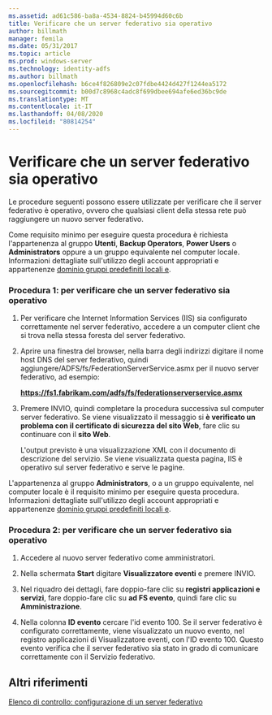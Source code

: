 ```yaml
---
ms.assetid: ad61c586-ba8a-4534-8824-b45994d60c6b
title: Verificare che un server federativo sia operativo
author: billmath
manager: femila
ms.date: 05/31/2017
ms.topic: article
ms.prod: windows-server
ms.technology: identity-adfs
ms.author: billmath
ms.openlocfilehash: b6ce4f826809e2c07fdbe4424d427f1244ea5172
ms.sourcegitcommit: b00d7c8968c4adc8f699dbee694afe6ed36bc9de
ms.translationtype: MT
ms.contentlocale: it-IT
ms.lasthandoff: 04/08/2020
ms.locfileid: "80814254"
---
```

# <a name="verify-that-a-federation-server-is-operational"></a>Verificare che un server federativo sia operativo


Le procedure seguenti possono essere utilizzate per verificare che il server federativo è operativo, ovvero che qualsiasi client della stessa rete può raggiungere un nuovo server federativo.  
  
Come requisito minimo per eseguire questa procedura è richiesta l'appartenenza al gruppo **Utenti**, **Backup Operators**, **Power Users** o **Administrators** oppure a un gruppo equivalente nel computer locale.  Informazioni dettagliate sull'utilizzo degli account appropriati e appartenenze [dominio gruppi predefiniti locali e](https://go.microsoft.com/fwlink/?LinkId=83477).   
  
### <a name="procedure-1-to-verify-that-a-federation-server-is-operational"></a>Procedura 1: per verificare che un server federativo sia operativo  
  
1.  Per verificare che Internet Information Services \(IIS\) sia configurato correttamente nel server federativo, accedere a un computer client che si trova nella stessa foresta del server federativo.  
  
2.  Aprire una finestra del browser, nella barra degli indirizzi digitare il nome host DNS del server federativo, quindi aggiungere/ADFS/fs/FederationServerService.asmx per il nuovo server federativo, ad esempio:  
  
    **https://fs1.fabrikam.com/adfs/fs/federationserverservice.asmx**  
  
3.  Premere INVIO, quindi completare la procedura successiva sul computer server federativo. Se viene visualizzato il messaggio si **è verificato un problema con il certificato di sicurezza del sito Web**, fare clic su continuare con il **sito Web**.  
  
    L'output previsto è una visualizzazione XML con il documento di descrizione del servizio. Se viene visualizzata questa pagina, IIS è operativo sul server federativo e serve le pagine.  
  
L'appartenenza al gruppo **Administrators**, o a un gruppo equivalente, nel computer locale è il requisito minimo per eseguire questa procedura.  Informazioni dettagliate sull'utilizzo degli account appropriati e appartenenze [dominio gruppi predefiniti locali e](https://go.microsoft.com/fwlink/?LinkId=83477).   
  
### <a name="procedure-2-to-verify-that-a-federation-server-is-operational"></a>Procedura 2: per verificare che un server federativo sia operativo  
  
1.  Accedere al nuovo server federativo come amministratori.  
  
2.  Nella schermata **Start** digitare **Visualizzatore eventi** e premere INVIO.  
  
3.  Nel riquadro dei dettagli, fare doppio\-fare clic su **registri applicazioni e servizi**, fare doppio\-fare clic su **ad FS evento**, quindi fare clic su **Amministrazione**.  
  
4.  Nella colonna **ID evento** cercare l'id evento 100. Se il server federativo è configurato correttamente, viene visualizzato un nuovo evento, nel registro applicazioni di Visualizzatore eventi, con l'ID evento 100. Questo evento verifica che il server federativo sia stato in grado di comunicare correttamente con il Servizio federativo.  
  
## <a name="additional-references"></a>Altri riferimenti  
[Elenco di controllo: configurazione di un server federativo](Checklist--Setting-Up-a-Federation-Server.md)  
  

